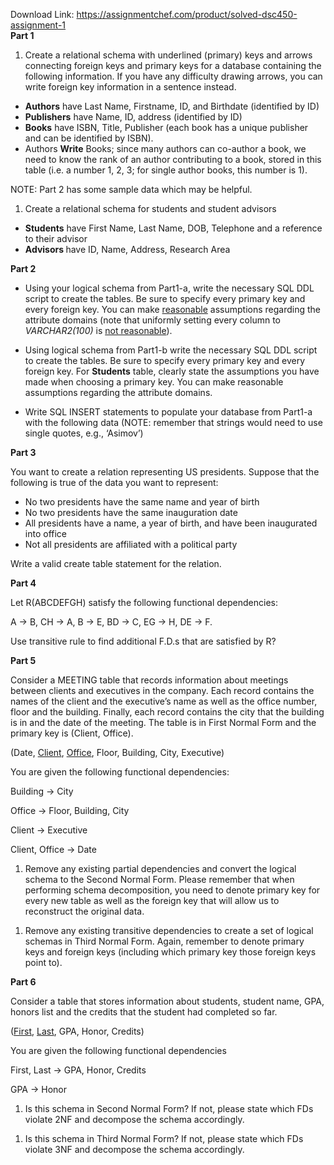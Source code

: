 Download Link: https://assignmentchef.com/product/solved-dsc450-assignment-1
<br>
<strong>Part 1</strong>

<ol>

 <li>Create a relational schema with underlined (primary) keys and arrows connecting foreign keys and primary keys for a database containing the following information. If you have any difficulty drawing arrows, you can write foreign key information in a sentence instead.</li>

</ol>




<ul>

 <li><strong>Authors</strong> have Last Name, Firstname, ID, and Birthdate (identified by ID)</li>

 <li><strong>Publishers</strong> have Name, ID, address (identified by ID)</li>

 <li><strong>Books</strong> have ISBN, Title, Publisher (each book has a unique publisher and can be identified by ISBN).</li>

 <li>Authors <strong>Write</strong> Books; since many authors can co-author a book, we need to know the rank of an author contributing to a book, stored in this table (i.e. a number 1, 2, 3; for single author books, this number is 1).</li>

</ul>

NOTE: Part 2 has some sample data which may be helpful.










<ol>

 <li>Create a relational schema for students and student advisors</li>

</ol>

<ul>

 <li><strong>Students</strong> have First Name, Last Name, DOB, Telephone and a reference to their advisor</li>

 <li><strong>Advisors </strong>have ID, Name, Address, Research Area</li>

</ul>




<strong>Part 2</strong>




<ul>

 <li>Using your logical schema from Part1-a, write the necessary SQL DDL script to create the tables. Be sure to specify every primary key and every foreign key. You can make <u>reasonable</u> assumptions regarding the attribute domains (note that uniformly setting every column to <em>VARCHAR2(100)</em> is <u>not reasonable</u>).</li>

</ul>




<ul>

 <li>Using logical schema from Part1-b write the necessary SQL DDL script to create the tables. Be sure to specify every primary key and every foreign key. For <strong>Students</strong> table, clearly state the assumptions you have made when choosing a primary key. You can make reasonable assumptions regarding the attribute domains.</li>

</ul>













<ul>

 <li>Write SQL INSERT statements to populate your database from Part1-a with the following data (NOTE: remember that strings would need to use single quotes, e.g., ‘Asimov’)</li>

</ul>








































<strong>Part 3</strong>

You want to create a relation representing US presidents. Suppose that the following is true of the data you want to represent:




<ul>

 <li>No two presidents have the same name and year of birth</li>

 <li>No two presidents have the same inauguration date</li>

 <li>All presidents have a name, a year of birth, and have been inaugurated into office</li>

 <li>Not all presidents are affiliated with a political party</li>

</ul>




Write a valid create table statement for the relation.




<strong> </strong>

<strong> </strong>

<strong> </strong>

<strong> </strong>

<strong> </strong>

<strong> </strong>

<strong> </strong>

<strong> </strong>

<strong> </strong>

<strong> </strong>

<strong> </strong>

<strong> </strong>

<strong> </strong>

<strong> </strong>

<strong>Part 4</strong>




Let R(ABCDEFGH) satisfy the following functional dependencies:

A → B, CH → A, B → E, BD → C, EG → H, DE → F.

Use transitive rule to find additional F.D.s that are satisfied by R?

<strong> </strong>

<strong> </strong>

<strong> </strong>

<strong> </strong>

<strong> </strong>

<strong> </strong>

<strong> </strong>

<strong> </strong>

<strong> </strong>

<strong> </strong>

<strong> </strong>

<strong> </strong>

<strong> </strong>

<strong> </strong>

<strong> </strong>

<strong> </strong>

<strong> </strong>

<strong> </strong>

<strong> </strong>

<strong> </strong>

<strong> </strong>

<strong> </strong>

<strong>Part 5</strong>




Consider a MEETING table that records information about meetings between clients and executives in the company.  Each record contains the names of the client and the executive’s name as well as the office number, floor and the building.  Finally, each record contains the city that the building is in and the date of the meeting.  The table is in First Normal Form and the primary key is (Client, Office).

(Date, <u>Client</u>, <u>Office</u>, Floor, Building, City, Executive)

<strong> </strong>

You are given the following functional dependencies:

Building → City

Office → Floor, Building, City

Client → Executive

Client, Office → Date




<ol>

 <li>Remove any existing partial dependencies and convert the logical schema to the Second Normal Form.  Please remember that when performing schema decomposition, you need to denote primary key for every new table as well as the foreign key that will allow us to reconstruct the original data.</li>

</ol>













<ol>

 <li>Remove any existing transitive dependencies to create a set of logical schemas in Third Normal Form.  Again, remember to denote primary keys and foreign keys (including which primary key those foreign keys point to).</li>

</ol>










<strong>Part 6</strong>




Consider a table that stores information about students, student name, GPA, honors list and the credits that the student had completed so far.




(<u>First</u>, <u>Last</u>, GPA, Honor, Credits)




You are given the following functional dependencies




First, Last → GPA, Honor, Credits

GPA → Honor




<ol>

 <li>Is this schema in Second Normal Form?  If not, please state which FDs violate 2NF and decompose the schema accordingly.</li>

</ol>













<ol>

 <li>Is this schema in Third Normal Form?  If not, please state which FDs violate 3NF and decompose the schema accordingly.</li>

</ol>

<strong> </strong>


